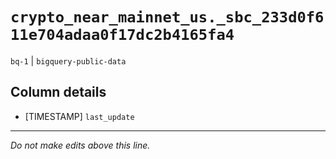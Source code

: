 # `crypto_near_mainnet_us._sbc_233d0f611e704adaa0f17dc2b4165fa4`
`bq-1` | `bigquery-public-data`

## Column details
* [TIMESTAMP] `last_update`

-------------------------------------------------------------------------------
*Do not make edits above this line.*
